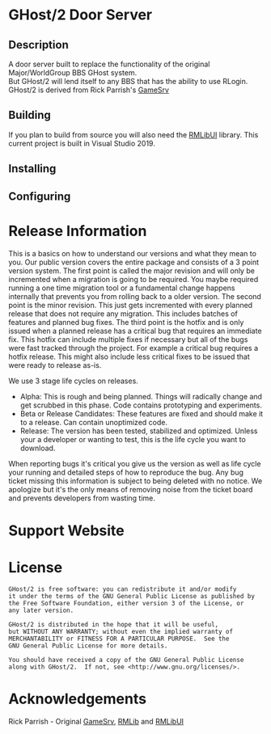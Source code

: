 GHost/2 Door Server
===================

## Description
A door server built to replace the functionality of the original Major/WorldGroup BBS GHost system.  
But GHost/2 will lend itself to any BBS that has the ability to use RLogin.
GHost/2 is derived from Rick Parrish's [GameSrv](https://github.com/rickparrish/GameSrv)


## Building
If you plan to build from source you will also need the [RMLibUI](https://github.com/rickparrish/RMLibUI) library.
This current project is built in Visual Studio 2019.


## Installing


## Configuring


Release Information
===================

This is a basics on how to understand our versions and what they mean to you.  Our public version covers the entire 
package and consists of a 3 point version system.
The first point is called the major revision and will only be incremented when a migration is going to be required.
You maybe required running a one time migration tool or a fundamental change happens internally that prevents you from
rolling back to a older version.
The second point is the minor revision.  This just gets incremented with every planned release that does not require
any migration.  This includes batches of features and planned bug fixes.
The third point is the hotfix and is only issued when a planned release has a critical bug that requires an immediate fix.
This hotfix can include multiple fixes if necessary but all of the bugs were fast tracked through the project.
For example a critical bug requires a hotfix release.  This might also include less critical fixes to be issued that
were ready to release as-is.

We use 3 stage life cycles on releases.
 - Alpha: This is rough and being planned.  Things will radically change and get scrubbed in this phase.  Code contains
 prototyping and experiments.
 - Beta or Release Candidates: These features are fixed and should make it to a release.  Can contain unoptimized code.
 - Release: The version has been tested, stabilized and optimized.  Unless your a developer or wanting to test, this is the
 life cycle you want to download.

When reporting bugs it's critical you give us the version as well as life cycle your running and detailed steps of how to reproduce
the bug.  Any bug ticket missing this information is subject to being deleted with no notice.  We apologize but it's the only
means of removing noise from the ticket board and prevents developers from wasting time.


Support Website
===============


License
=======

	GHost/2 is free software: you can redistribute it and/or modify
	it under the terms of the GNU General Public License as published by
	the Free Software Foundation, either version 3 of the License, or
	any later version.

	GHost/2 is distributed in the hope that it will be useful,
	but WITHOUT ANY WARRANTY; without even the implied warranty of
	MERCHANTABILITY or FITNESS FOR A PARTICULAR PURPOSE.  See the
	GNU General Public License for more details.

	You should have received a copy of the GNU General Public License
	along with GHost/2.  If not, see <http://www.gnu.org/licenses/>.
	

Acknowledgements
================

Rick Parrish - Original [GameSrv](https://github.com/rickparrish/GameSrv), [RMLib](https://github.com/rickparrish/RMLib) and [RMLibUI](https://github.com/rickparrish/RMLibUI) 
